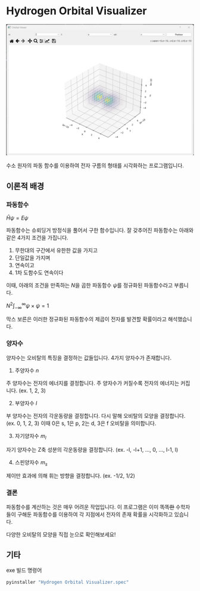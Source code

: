 # Hydrogen Orbital Visualizer

![Hydrogen Orbital Visualizer](./example/2px.webp)

수소 원자의 파동 함수를 이용하여 전자 구름의 형태를 시각화하는 프로그램입니다.

## 이론적 배경

### 파동함수

$\hat H \psi = E \psi$

파동함수는 슈뢰딩거 방정식을 풀어서 구한 함수입니다. 잘 갖추어진 파동함수는 아래와 같은 4가지 조건을 가집니다.

1. 무한대의 구간에서 유한한 값을 가지고
2. 단일값을 가지며
3. 연속이고
4. 1차 도함수도 연속이다

이때, 아래의 조건을 만족하는 $N$을 곱한 파동함수 $\psi$를 정규화된 파동함수라고 부릅니다.

$N^{2} \int^{\infty }_{- \infty} \psi \times \psi = 1$

막스 보른은 이러한 정규화된 파동함수의 제곱이 전자를 발견할 확률이라고 해석했습니다.

### 양자수

양자수는 오비탈의 특징을 결정하는 값들입니다. 4가지 양자수가 존재합니다.

1. 주양자수 $n$

주 양자수는 전자의 에너지를 결정합니다. 주 양자수가 커질수록 전자의 에너지는 커집니다. (ex. 1, 2, 3)

2. 부양자수 $l$

부 양자수는 전자의 각운동량을 결정합니다. 다시 말해 오비탈의 모양을 결정합니다. (ex. 0, 1, 2, 3) 
이때 0은 s, 1은 p, 2는 d, 3은 f 오비탈을 의미합니다.

3. 자기양자수 $m_{l}$

자기 양자수는 Z축 성분의 각운동량을 결정합니다. (ex. -l, -l+1, ..., 0, ..., l-1, l)

4. 스핀양자수 $m_{s}$

제이만 효과에 의해 휘는 방향을 결정합니다. (ex. -1/2, 1/2)

### 결론

파동함수를 계산하는 것은 매우 어려운 작업입니다. 이 프로그램은 이미 ~~똑똑한~~ 수학자들이 구해둔 
파동함수를 이용하여 각 지점에서 전자의 존재 확률을 시각화하고 있습니다.

다양한 오비탈의 모양을 직접 눈으로 확인해보세요!

## 기타

exe 빌드 명령어

```bash
pyinstaller "Hydrogen Orbital Visualizer.spec"
```